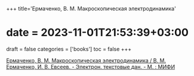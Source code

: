 +++
title='Ермаченко, В. М. Макроскопическая электродинамика'
# date = 2023-11-01T21:53:39+03:00
draft = false
categories = ['books']
toc = false
+++

[Ермаченко, В. М. Макроскопическая электродинамика / В. М. Ермаченко, И. В. Евсеев. - Электрон. текстовые дан. - М. : МИФИ](http://library.mephi.ru/data/book-mephi/%D0%A3%D0%9C%D0%9A%D0%94_%D0%95%D1%80%D0%BC%D0%B0%D1%87%D0%B5%D0%BD%D0%BA%D0%BE_%D0%9C%D0%B0%D0%BA%D1%80%D0%BE%D1%81%D0%BA%D0%BE%D0%BF%D0%B8%D1%87%D0%B5%D1%81%D0%BA%D0%B0%D1%8F%20%D1%8D%D0%BB%D0%B5%D0%BA%D1%82%D1%80%D0%BE%D0%B4%D0%B8%D0%BD%D0%B0%D0%BC%D0%B8%D0%BA%D0%B0/)